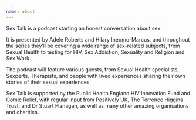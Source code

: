 ```yaml
---
name: about
---
```

Sex Talk is a podcast starting an honest conversation about sex.

It is presented by Adele Roberts and Hilary Ineomo-Marcus, and throughout the series they’ll be covering a wide range of sex-related subjects, from Sexual Health to testing for HIV, Sex Addiction, Sexuality and Religion and Sex Work.

The podcast will feature various guests, from Sexual Health specialists, Sexperts, Therapists, and people with lived experiences sharing their own stories of their sexual experiences.

Sex Talk is supported by the Public Health England HIV Innovation Fund and Comic Relief, with regular input from Positively UK, The Terrence Higgins Trust, and Dr Stuart Flanagan, as well as many other amazing organisations and charities.
